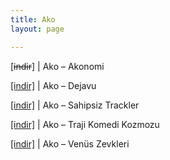 ```yaml
---
title: Ako
layout: page

---
```

[<del>indir</del>] | Ako &#8211; Akonomi

<a href="https://cloud.mail.ru/public/0bd454238e2c/Ako%20-%20Dejavu" target="_blank">[indir]</a> | Ako &#8211; Dejavu

<a href="https://cloud.mail.ru/public/649fff87f9e0/Ako%20-%20Sahipsiz%20Trackler" target="_blank">[indir]</a> | Ako &#8211; Sahipsiz Trackler

<a href="https://cloud.mail.ru/public/d07315931cf9/Ako%20-%20Trajikomedi%20Kozmozu" target="_blank">[indir]</a> | Ako &#8211; Traji Komedi Kozmozu

<a href="https://cloud.mail.ru/public/3f7d0ea3ea5b/Ako%20-%20Ven%C3%BCs%20Zevkleri" target="_blank">[indir]</a> | Ako &#8211; Venüs Zevkleri